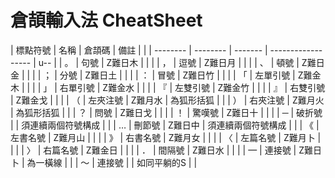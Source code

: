 ﻿# 倉頡輸入法 CheatSheet

| 標點符號 | 名稱     | 倉頡碼  | 備註               |     |
| -------- | -------- | ------- | ------------------ | u-- |
| 。       | 句號     | Z難日木 |                    |     |
| ，       | 逗號     | Z難日月 |                    |     |
| 、       | 頓號     | Z難日金 |                    |     |
| ；       | 分號     | Z難日土 |                    |     |
| ：       | 冒號     | Z難日竹 |                    |     |
| 「       | 左單引號 | Z難金木 |                    |     |
| 」       | 右單引號 | Z難金水 |                    |     |
| 『       | 左雙引號 | Z難金竹 |                    |     |
| 』       | 右雙引號 | Z難金戈 |                    |     |
| （       | 左夾注號 | Z難月水 | 為狐形括狐         |     |
| ）       | 右夾注號 | Z難月火 | 為狐形括狐         |     |
| ？       | 問號     | Z難日戈 |                    |     |
| ！       | 驚嘆號   | Z難日十 |                    |     |
| ─        | 破折號   |         | 須連續兩個符號構成 |     |
| …        | 刪節號   | Z難日中 | 須連續兩個符號構成 |     |
| 《       | 左書名號 | Z難月山 |                    |     |
| 》       | 右書名號 | Z難月女 |                    |     |
| 〈       | 左篇名號 | Z難月卜 |                    |     |
| 〉       | 右篇名號 | Z難金日 |                    |     |
| ．       | 間隔號   | Z難日水 |                    |     |
| —        | 連接號   | Z難日卜 | 為一橫線           |     |
| ～       | 連接號   |         | 如同平躺的S        |     |